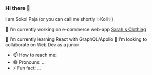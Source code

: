### Hi there 👋

I am Sokol Paja (or you can call me shortly ✨Koli✨)

 🔭 I’m currently working on e-commerce web-app <a href="https://sarahs-clothing.herokuapp.com/"> Sarah's Clothing</a>
 
 🌱 I’m currently learning React with GraphQL/Apollo
 👯 I’m looking to collaborate on  Web Dev as a junior

- 📫 How to reach me: 
- 😄 Pronouns: ...
- ⚡ Fun fact: ...

